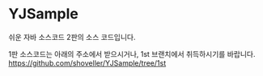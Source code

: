 # YJSample
쉬운 자바 소스코드 2판의 소스 코드입니다.  
  
1판 소스코드는 아래의 주소에서 받으시거나, 1st 브랜치에서 취득하시기를 바랍니다.  
https://github.com/shoveller/YJSample/tree/1st  
